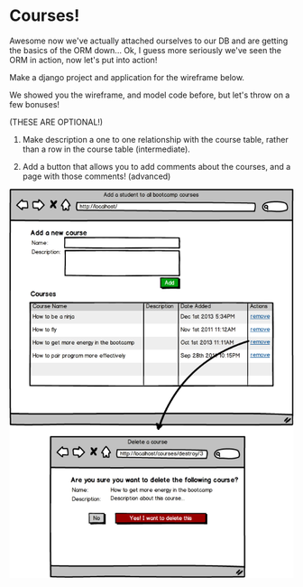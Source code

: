 # Courses!
Awesome now we've actually attached ourselves to our DB and are getting the basics of the ORM down...  Ok, I guess more seriously we've seen the ORM in action, now let's put into action!

Make a django project and application for the wireframe below.

We showed you the wireframe, and model code before, but let's throw on a few bonuses!

(THESE ARE OPTIONAL!)

1) Make description a one to one relationship with the course table, rather than a row in the course table (intermediate).

2) Add a button that allows you to add comments about the courses, and a page with those comments! (advanced)

![Courses](/mvc-courses.png "Courses")

